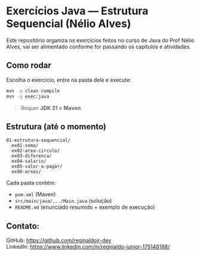 # Exercícios Java — Estrutura Sequencial (Nélio Alves)

Este repositório organiza os exercícios feitos no curso de Java do Prof Nélio Alves, vai ser alimentado conforme for passando os capítulos e atividades.

## Como rodar
Escolha o exercício, entre na pasta dele e execute:
```bash
mvn -q clean compile
mvn -q exec:java
```

> Requer **JDK 21** e **Maven**.

## Estrutura (até o momento)
```
01-estrutura-sequencial/
  ex01-soma/
  ex02-area-circulo/
  ex03-diferenca/
  ex04-salario/
  ex05-valor-a-pagar/
  ex06-areas/
```

Cada pasta contém:
- `pom.xml` (Maven)
- `src/main/java/.../Main.java` (solução)
- `README.md` (enunciado resumido + exemplo de execução)


## **Contato:**  
GitHub: https://github.com/reginaldojr-dev  
LinkedIn: https://www.linkedin.com/in/reginaldo-junior-175148188/